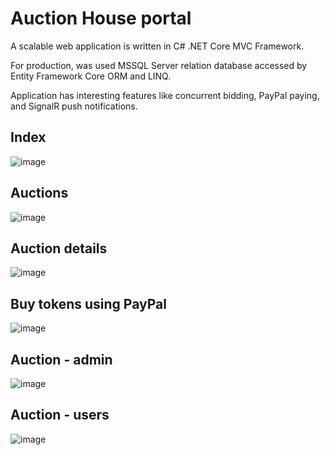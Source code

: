 # Auction House portal

A scalable web application is written in C# .NET Core MVC Framework. 

For production, was used MSSQL Server relation database accessed by Entity Framework Core ORM and LINQ. 

Application has interesting features like concurrent bidding, PayPal paying, and SignalR push notifications.


## Index

![image](https://user-images.githubusercontent.com/49063097/107778908-ef9a4280-6d44-11eb-9c12-b6047ebfb648.png)  

## Auctions

![image](https://user-images.githubusercontent.com/49063097/107779090-30925700-6d45-11eb-89ab-71746da375dd.png)  

## Auction details

![image](https://user-images.githubusercontent.com/49063097/107779428-9e3e8300-6d45-11eb-8425-a45a1d5e5421.png) 

## Buy tokens using PayPal

![image](https://user-images.githubusercontent.com/49063097/107779632-f1b0d100-6d45-11eb-87df-994ea88b389b.png)  

## Auction - admin

![image](https://user-images.githubusercontent.com/49063097/107779823-3177b880-6d46-11eb-94c0-5d35efa64286.png)  

## Auction - users

![image](https://user-images.githubusercontent.com/49063097/107780062-7c91cb80-6d46-11eb-8a09-e6269fccc233.png)  
